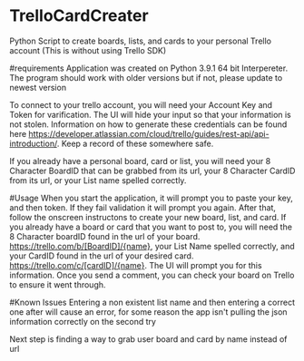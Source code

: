 # TrelloCardCreater
Python Script to create boards, lists, and cards to your personal Trello account (This is without using Trello SDK)

#requirements
Application was created on Python 3.9.1 64 bit Interpereter. The program should work with older versions but if not, please update to newest version

To connect to your trello account, you will need your Account Key and Token for varification. The UI will hide your input so that your information is not stolen.
Information on how to generate these credentials can be found here https://developer.atlassian.com/cloud/trello/guides/rest-api/api-introduction/. Keep a record of these
somewhere safe.

If you already have a personal board, card or list, you will need your 8 Character BoardID that can be grabbed from its url, your 8 Character CardID from its url,
or your List name spelled correctly.

#Usage
When you start the application, it will prompt you to paste your key, and then token. If they fail validation it will prompt you again. After that, follow the onscreen
instructons to create your new board, list, and card. If you already have a board or card that you want to post to, you will need the 8 Character boardID found in the url of your 
board. https://trello.com/b/[BoardID]/{name}, your List Name spelled correctly, and your CardID found in the url of your desired card. https://trello.com/c/[cardID]/{name}. The UI
will prompt you for this information. Once you send a comment, you can check your board on Trello to ensure it went through.

#Known Issues
Entering a non existent list name and then entering a correct one after will cause an error, for some reason the app isn't pulling the json information correctly on the second try

Next step is finding a way to grab user board and card by name instead of url

